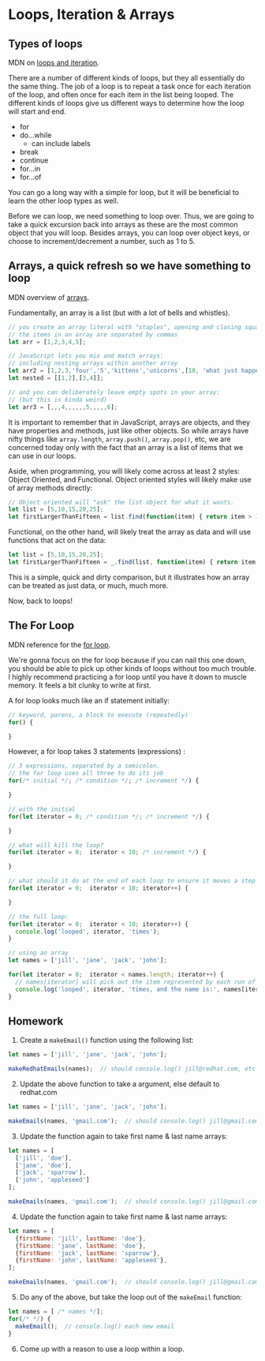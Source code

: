 # Loops, Iteration & Arrays


## Types of loops

MDN on [loops and iteration](https://developer.mozilla.org/en-US/docs/Web/JavaScript/Guide/Loops_and_iteration).

There are a number of different kinds of loops, but they all essentially do the same thing.  The job of a loop is to repeat a task once for each iteration of the loop, and often once for each item in the list being looped.  The different kinds of loops give us different ways to determine how the loop will start and end.

- for
- do...while
  - can include labels
- break
- continue
- for...in
- for...of

You can go a long way with a simple for loop, but it will be beneficial to learn the other loop types as well.

Before we can loop, we need something to loop over.  Thus, we are going to take a quick excursion back into arrays as these are the most common object that you will loop.  Besides arrays, you can loop over object keys, or choose to increment/decrement a number, such as 1 to 5.    


## Arrays, a quick refresh so we have something to loop

MDN overview of [arrays](https://developer.mozilla.org/en-US/docs/Web/JavaScript/Reference/Global_Objects/Array).

Fundamentally, an array is a list (but with a lot of bells and whistles).  

```JavaScript
// you create an array literal with "staples", opening and closing square brackets:
// the items in an array are separated by commas
let arr = [1,2,3,4,5];

// JavaScript lets you mix and match arrays:
// including nesting arrays within another array
let arr2 = [1,2,3,'four','5','kittens','unicorns',[10, 'what just happened?!']]
let nested = [[1,2],[3,4]];

// and you can deliberately leave empty spots in your array:
// (but this is kinda weird)
let arr3 = [,,,4,,,,,,5,,,,,6];

```

It is important to remember that in JavaScript, arrays are objects, and they have properties and methods, just like other objects.  So while arrays have nifty things like `array.length`, `array.push()`, `array.pop()`, etc, we are concerned today only with the fact that an array is a list of items that we can use in our loops.

Aside, when programming, you will likely come across at least 2 styles: Object Oriented, and Functional.  Object oriented styles will likely make use of array methods directly:

```JavaScript
// Object oriented will "ask" the list object for what it wants.
let list = [5,10,15,20,25];
let firstLargerThanFifteen = list.find(function(item) { return item > 15; });
```
Functional, on the other hand, will likely treat the array as data and will use functions that act on the data:

```JavaScript
let list = [5,10,15,20,25];
let firstLargerThanFifteen = _.find(list, function(item) { return item > 15; });
```

This is a simple, quick and dirty comparison, but it illustrates how an array can be treated as just data, or much, much more.

Now, back to loops!


## The For Loop

MDN reference for the [for loop](https://developer.mozilla.org/en-US/docs/Web/JavaScript/Reference/statements/for).

We're gonna focus on the for loop because if you can nail this one down, you should be able to pick up other kinds of loops without too much trouble.  I highly recommend practicing a for loop until you have it down to muscle memory. It feels a bit clunky to write at first.

A for loop looks much like an if statement initially:

```JavaScript
// keyword, parens, a block to execute (repeatedly)
for() {

}
```
However, a for loop takes 3 statements (expressions) :

```JavaScript
// 3 expressions, separated by a semicolon.
// the for loop uses all three to do its job
for(/* initial */; /* condition */; /* increment */) {

}

// with the initial
for(let iterator = 0; /* condition */; /* increment */) {

}

// what will kill the loop?
for(let iterator = 0;  iterator < 10; /* increment */) {

}

// what should it do at the end of each loop to ensure it moves a step closer to completion?
for(let iterator = 0;  iterator < 10; iterator++) {

}

// the full loop:
for(let iterator = 0;  iterator < 10; iterator++) {
  console.log('looped', iterator, 'times');
}

// using an array
let names = ['jill', 'jane', 'jack', 'john'];

for(let iterator = 0;  iterator < names.length; iterator++) {
  // names[iterator] will pick out the item represented by each run of the loop
  console.log('looped', iterator, 'times, and the name is:', names[iterator]);
}

```

## Homework

1. Create a `makeEmail()` function using the following list:
```JavaScript
let names = ['jill', 'jane', 'jack', 'john'];

makeRedhatEmails(names);  // should console.log() jill@redhat.com, etc
```

2. Update the above function to take a argument, else default to redhat.com
```JavaScript
let names = ['jill', 'jane', 'jack', 'john'];

makeEmails(names, 'gmail.com');  // should console.log() jill@gmail.com, etc
```

3. Update the function again to take first name & last name arrays:
```JavaScript
let names = [
  ['jill', 'doe'],
  ['jane', 'doe'],
  ['jack', 'sparrow'],
  ['john', 'appleseed']
];

makeEmails(names, 'gmail.com');  // should console.log() jill@gmail.com, etc
```

4. Update the function again to take first name & last name arrays:
```JavaScript
let names = [
  {firstName: 'jill', lastName: 'doe'},
  {firstName: 'jane', lastName: 'doe'},
  {firstName: 'jack', lastName: 'sparrow'},
  {firstName: 'john', lastName: 'appleseed'},
];

makeEmails(names, 'gmail.com');  // should console.log() jill@gmail.com, etc
```

5. Do any of the above, but take the loop out of the `makeEmail` function:
```JavaScript
let names = [ /* names */];
for(/* */) {
  makeEmail();  // console.log() each new email
}
```

6. Come up with a reason to use a loop within a loop.




<!-- end -->
